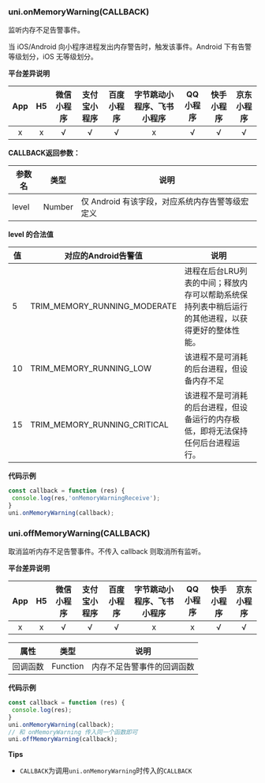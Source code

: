 ### uni.onMemoryWarning(CALLBACK)

监听内存不足告警事件。

当 iOS/Android 向小程序进程发出内存警告时，触发该事件。Android 下有告警等级划分，iOS 无等级划分。

**平台差异说明**

|App|H5|微信小程序|支付宝小程序|百度小程序|字节跳动小程序、飞书小程序|QQ小程序|快手小程序|京东小程序|
|:-:|:-:|:-:|:-:|:-:|:-:|:-:|:-:|:-:|
|x|x|√|√|√|x|√|√|√|

**CALLBACK返回参数：**

|参数名|类型|说明|
|---|---|---|
|level|Number|仅 Android 有该字段，对应系统内存告警等级宏定义|

**level 的合法值**

|值|对应的Android告警值|说明|
|---|---|---|
|5|TRIM_MEMORY_RUNNING_MODERATE|进程在后台LRU列表的中间；释放内存可以帮助系统保持列表中稍后运行的其他进程，以获得更好的整体性能。|
|10|TRIM_MEMORY_RUNNING_LOW|该进程不是可消耗的后台进程，但设备内存不足|
|15|TRIM_MEMORY_RUNNING_CRITICAL|该进程不是可消耗的后台进程，但设备运行的内存极低，即将无法保持任何后台进程运行。|

**代码示例**

```javascript
const callback = function (res) {
 console.log(res,'onMemoryWarningReceive');
}
uni.onMemoryWarning(callback);
```

### uni.offMemoryWarning(CALLBACK)

取消监听内存不足告警事件。不传入 callback 则取消所有监听。


**平台差异说明**

|App|H5|微信小程序|支付宝小程序|百度小程序|字节跳动小程序、飞书小程序|QQ小程序|快手小程序|京东小程序|
|:-:|:-:|:-:|:-:|:-:|:-:|:-:|:-:|:-:|
|x|x|√|√|√|x|x|√|√|


|属性	|	类型|说明|
|--	|--	|--	|
|	回调函数|	Function|内存不足告警事件的回调函数|

**代码示例**

```javascript
const callback = function (res) {
 console.log(res);
}
uni.onMemoryWarning(callback);
// 和 onMemoryWarning 传入同一个函数即可
uni.offMemoryWarning(callback);
```
**Tips**
- `CALLBACK`为调用`uni.onMemoryWarning`时传入的`CALLBACK`

